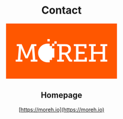 <center>

# Contact

![Image title](moreh_icon.png)


## Homepage
[https://moreh.io](https://moreh.io)

</center>
